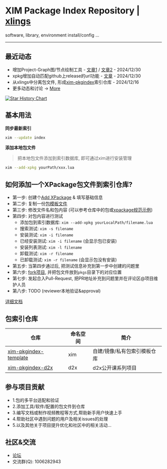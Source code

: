 # XIM Package Index Repository | [xlings](https://github.com/d2learn/xlings)

software, library, environment install/config ...

---

## 最近动态

- 增加Project-Graph图/节点绘制工具 - [文章1](http://forum.d2learn.org/post/209) / [文章2](http://forum.d2learn.org/post/210) - 2024/12/30
- xpkg增加自动匹配github上release的url功能 - [文章](http://forum.d2learn.org/post/208) - 2024/12/30
- 从xlings中分离包文件, 形成[xim-pkgindex](https://github.com/d2learn/xim-pkgindex)索引仓库 - 2024/12/16
- 更多动态和讨论 -> [More](https://forum.d2learn.org/category/9/xlings)

[![Star History Chart](https://api.star-history.com/svg?repos=d2learn/xlings,d2learn/xim-pkgindex&type=Date)](https://star-history.com/#d2learn/xlings&d2learn/xim-pkgindex&Date)

## 基本用法

**同步最新索引**

```bash
xim --update index
```

**添加本地包文件**

> 把本地包文件添加到索引数据库, 即可通过xim进行安装管理

```bash
xim --add-xpkg yourPath/xxx.lua
```

## 如何添加一个XPackage包文件到索引仓库?

- 第一步: 创建个[Add XPackage](https://github.com/d2learn/xim-pkgindex/issues/new/choose) & 填写基础信息
- 第二步: 复制一份[包模板文件](docs/xpackage-template.lua)
- 第三步: 修改文件名和包内容 (可以参考仓库中的包或[xpackage规范示例](docs/xpackage-spec.md))
- 第四步: 对包内容进行测试
  - 添加包到索引数据库: `xim --add-xpkg yourLocalPath/filename.lua`
  - 搜索测试: `xim -s filename`
  - 安装测试: `xim -i filename`
  - 已经安装测试: `xim -i filename` (会显示包已安装)
  - 安装列表测试: `xim -l filename`
  - 卸载测试: `xim -r filename`
  - 已卸载测试: `xim -r filename` (会显示包没有安装)
- 第五步: 当第四步通过后, 把测试信息补充到第一步中创建的问题里
- 第六步: [fork项目](https://github.com/d2learn/xim-pkgindex), 并把包文件放到`pkgs`目录下的对应位置
- 第七步: 发起合入Pull-Request, 把PR地址补充到问题里并在评论区@项目维护人员
- 第八步: TODO (reviewer本地验证&approval)

[详细文档](docs/add-xpackage.md)

## 包索引仓库

| 仓库 | 命名空间 | 简介 |
| -- | -- | -- |
| [xim-pkgindex-template](https://github.com/d2learn/xim-pkgindex-template) | xim | 自建/镜像/私有包索引模板仓库 |
| [xim-pkgindex-d2x](https://github.com/d2learn/xim-pkgindex-d2x) | d2x | d2x公开课系列项目 |


## 参与项目贡献

- 1.包的多平台适配和验证
- 2.添加工具/软件/配置的包文件到仓库
- 3.编写文档或制作视频教程等方式,帮助新手用户快速上手
- 4.帮助社区中遇到问题的用户及相关issues的处理
- 5.以及其他关于项目提升优化和社区中的相关活动...

## 社区&交流

- [论坛](https://forum.d2learn.org/category/9/xlings)
- 交流群(Q): 1006282943